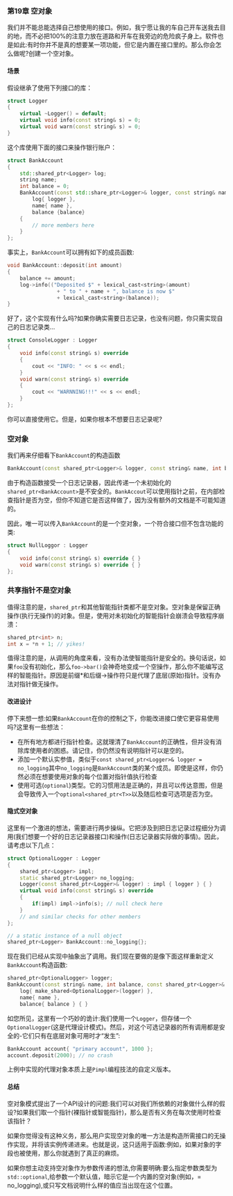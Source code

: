 ### 第19章 空对象

我们并不能总能选择自己想使用的接口。例如，我宁愿让我的车自己开车送我去目的地，而不必把100%的注意力放在道路和开车在我旁边的危险疯子身上。软件也是如此:有时你并不是真的想要某一项功能，但它是内置在接口里的。那么你会怎么做呢?创建一个空对象。

#### 场景

假设继承了使用下列接口的库：

```c++
struct Logger
{
    virtual ~Logger() = default;
    virtual void info(const string& s) = 0;
    virtual void warn(const string& s) = 0;
}
```

这个库使用下面的接口来操作银行账户：

```c++
struct BankAccount
{
    std::shared_ptr<Logger> log;
    string name;
    int balance = 0;
    BankAccount(const std::share_ptr<Logger>& logger, const string& name, int balance):
        log{ logger },
        name{ name },
        balance {balance}
    {
        // more members here
    }
};
```

事实上，`BankAccount`可以拥有如下的成员函数:

```c++
void BankAccount::deposit(int amount)
{
    balance += amount;
    log->info(("Deposited $" + lexical_cast<string>(amount)
                + " to " + name + ", balance is now $" 
                + lexical_cast<string>(balance));
}
```

好了，这个实现有什么吗?如果你确实需要日志记录，也没有问题，你只需实现自己的日志记录类...

```c++
struct ConsoleLogger : Logger
{
    void info(const string& s) override
    {
        cout << "INFO: " << s << endl;
    }
    void warn(const string& s) override
    {
        cout << "WARNNING!!!" << s << endl;
    }
};
```

你可以直接使用它。但是，如果你根本不想要日志记录呢?

### 空对象

我们再来仔细看下`BankAccount`的构造函数

```c++
BankAccount(const shared_ptr<Logger>& logger, const string& name, int balance)
```

由于构造函数接受一个日志记录器，因此传递一个未初始化的`shared_ptr<BankAccount>`是不安全的。`BankAccout`可以使用指针之前，在内部检查指针是否为空，但你不知道它是否这样做了，因为没有额外的文档是不可能知道的。

因此，唯一可以传入`BankAccount`的是一个空对象，一个符合接口但不包含功能的类:

```c++
struct NullLoggor : Logger
{
    void info(const string& s) override { }
    void warn(const string& s) override { }
};
```

### 共享指针不是空对象

值得注意的是，`shared_ptr`和其他智能指针类都不是空对象。空对象是保留正确操作(执行无操作)的对象。但是，使用对未初始化的智能指针会崩溃会导致程序崩溃：

```c++
shared_ptr<int> n;
int x = *n + 1; // yikes!
```

值得注意的是，从调用的角度来看，没有办法使智能指针是安全的。换句话说，如果`foo`没有初始化，那么`foo->bar()`会神奇地变成一个空操作，那么你不能编写这样的智能指针。原因是前缀*和后缀->操作符只是代理了底层(原始)指针。没有办法对指针做无操作。

#### 改进设计

停下来想一想:如果`BankAccount`在你的控制之下，你能改进接口使它更容易使用吗?这里有一些想法：

- 在所有地方都进行指针检查。这就理清了`BankAccount`的正确性，但并没有消除库使用者的困惑。请记住，你仍然没有说明指针可以是空的。
- 添加一个默认实参值，类似于`const shared_ptr<Logger>& logger = no_logging`其中`no_logging`是`BankAccount`类的某个成员。即使是这样，你仍然必须在想要使用对象的每个位置对指针值执行检查
- 使用可选(`optional`)类型。它的习惯用法是正确的，并且可以传达意图，但是会导致传入一个`optional<shared_ptr<T>>`以及随后检查可选项是否为空。

#### 隐式空对象

这里有一个激进的想法，需要进行两步操纵。它把涉及到把日志记录过程细分为调用(我们想要一个好的日志记录器接口)和操作(日志记录器实际做的事情)。因此，请考虑以下几点：

```c++
struct OptionalLogger : Logger 
{
    shared_ptr<Logger> impl;
    static shared_ptr<Logger> no_logging;
    Logger(const shared_ptr<Logger>& logger) : impl { logger } { }
    virtual void info(const string& s) override
    {
        if(impl) impl->info(s); // null check here
    }
    // and similar checks for other members
};

// a static instance of a null object
shared_ptr<Logger> BankAccount::no_logging{};
```

现在我们已经从实现中抽象出了调用。我们现在要做的是像下面这样重新定义`BankAccount`构造函数:

```c++
shared_ptr<OptionalLogger> logger;
BankAccount(const string& name, int balance, const shared_ptr<Logger>& logger = no_logging) : 
    log{ make_shared<OptionalLogger>(logger) },
    name{ name },
    balance{ balance } { }
```

如您所见，这里有一个巧妙的诡计:我们使用一个`Logger`，但存储一个`OptionalLogger`(这是代理设计模式)。然后，对这个可选记录器的所有调用都是安全的-它们只有在底层对象可用时才“发生”:

```c++
BankAccount account{ "primary account", 1000 };
account.deposit(2000); // no crash
```

上例中实现的代理对象本质上是`Pimpl`编程技法的自定义版本。

#### 总结

空对象模式提出了一个API设计的问题:我们可以对我们所依赖的对象做什么样的假设?如果我们取一个指针(裸指针或智能指针)，那么是否有义务在每次使用时检查该指针？


如果你觉得没有这种义务，那么用户实现空对象的唯一方法是构造所需接口的无操作实现，并将该实例传递进来。也就是说，这只适用于函数:例如，如果对象的字段也被使用，那么你就遇到了真正的麻烦。

如果你想主动支持空对象作为参数传递的想法,你需要明确:要么指定参数类型为`std::optional`,给参数一个默认值，暗示它是一个内置的空对象(例如，= no_logging),或只写文档说明什么样的值应当出现在这个位置。